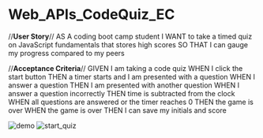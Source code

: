 # Web_APIs_CodeQuiz_EC

//**User Story**//
AS A coding boot camp student
I WANT to take a timed quiz on JavaScript fundamentals that stores high scores
SO THAT I can gauge my progress compared to my peers

//**Acceptance Criteria**//
GIVEN I am taking a code quiz
WHEN I click the start button
THEN a timer starts and I am presented with a question
WHEN I answer a question
THEN I am presented with another question
WHEN I answer a question incorrectly
THEN time is subtracted from the clock
WHEN all questions are answered or the timer reaches 0
THEN the game is over
WHEN the game is over
THEN I can save my initials and score

![demo](./Challenge4/images/04-web-apis-homework-demo.gif)
![start_quiz](./Challenge4/images/pic1.png)
